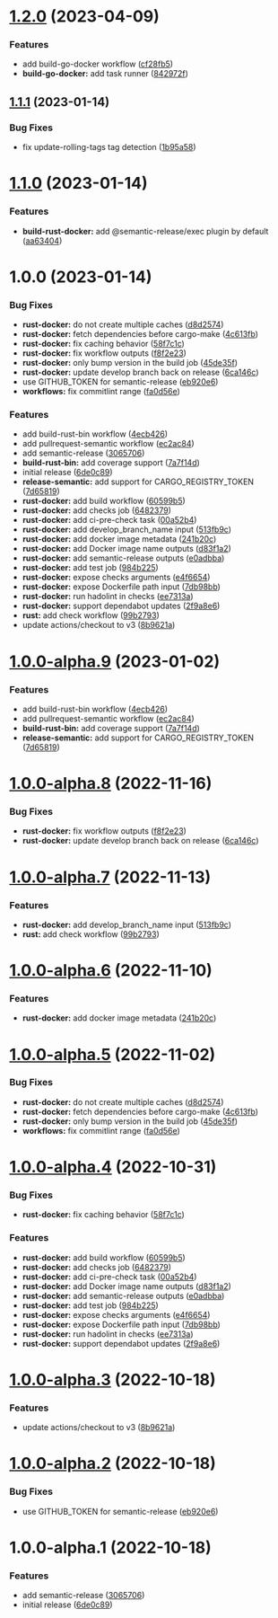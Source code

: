 # [1.2.0](https://github.com/vtavernier/github-workflows/compare/v1.1.1...v1.2.0) (2023-04-09)


### Features

* add build-go-docker workflow ([cf28fb5](https://github.com/vtavernier/github-workflows/commit/cf28fb544e69679c11e39263d738a1ca4d8a0b3f))
* **build-go-docker:** add task runner ([842972f](https://github.com/vtavernier/github-workflows/commit/842972f23f50ae5ddc55f78ea0d5ae7c785fb04e))

## [1.1.1](https://github.com/vtavernier/github-workflows/compare/v1.1.0...v1.1.1) (2023-01-14)


### Bug Fixes

* fix update-rolling-tags tag detection ([1b95a58](https://github.com/vtavernier/github-workflows/commit/1b95a58a70c5f24c1b5c6df6118bbea2b877a1c7))

# [1.1.0](https://github.com/vtavernier/github-workflows/compare/v1.0.0...v1.1.0) (2023-01-14)


### Features

* **build-rust-docker:** add @semantic-release/exec plugin by default ([aa63404](https://github.com/vtavernier/github-workflows/commit/aa634041dbfbb4f534174f44c028c5edc183797b))

# 1.0.0 (2023-01-14)


### Bug Fixes

* **rust-docker:** do not create multiple caches ([d8d2574](https://github.com/vtavernier/github-workflows/commit/d8d25747b5cfc98b83807f6465aca060888bfdf3))
* **rust-docker:** fetch dependencies before cargo-make ([4c613fb](https://github.com/vtavernier/github-workflows/commit/4c613fb11e9cb42e39b3a40aef518d947b796cf5))
* **rust-docker:** fix caching behavior ([58f7c1c](https://github.com/vtavernier/github-workflows/commit/58f7c1c99c2501b2efd09c38054aa769d84e739d))
* **rust-docker:** fix workflow outputs ([f8f2e23](https://github.com/vtavernier/github-workflows/commit/f8f2e233143360ea047b84aff354bd8c62347d1a))
* **rust-docker:** only bump version in the build job ([45de35f](https://github.com/vtavernier/github-workflows/commit/45de35f93c9d244eeb59e35147348d755a0ed4cf))
* **rust-docker:** update develop branch back on release ([6ca146c](https://github.com/vtavernier/github-workflows/commit/6ca146c8127ca63dbe30530bc7fe2cf81e6bffb7))
* use GITHUB_TOKEN for semantic-release ([eb920e6](https://github.com/vtavernier/github-workflows/commit/eb920e6d593ee643360b12c7d5029d1b2cc0c709))
* **workflows:** fix commitlint range ([fa0d56e](https://github.com/vtavernier/github-workflows/commit/fa0d56e7db7e6bc7fd60d1b7a64ad0dd95f97449))


### Features

* add build-rust-bin workflow ([4ecb426](https://github.com/vtavernier/github-workflows/commit/4ecb426524b14ac90440cd3f69cc96fb7cd86ec1))
* add pullrequest-semantic workflow ([ec2ac84](https://github.com/vtavernier/github-workflows/commit/ec2ac84732c7c0c0570e632f98affd83a72a6ca4))
* add semantic-release ([3065706](https://github.com/vtavernier/github-workflows/commit/30657065dc63f810a2daf9eed5fa081bc51b3f6d))
* **build-rust-bin:** add coverage support ([7a7f14d](https://github.com/vtavernier/github-workflows/commit/7a7f14d1245d9fe8c1878548b6d8326dfcca6d93))
* initial release ([6de0c89](https://github.com/vtavernier/github-workflows/commit/6de0c893a63c5fe2dd0d960565461e8dc34661a8))
* **release-semantic:** add support for CARGO_REGISTRY_TOKEN ([7d65819](https://github.com/vtavernier/github-workflows/commit/7d658199e9a6a0f39fec66c349c8e8c2b33260b6))
* **rust-docker:** add build workflow ([60599b5](https://github.com/vtavernier/github-workflows/commit/60599b58044b87e7f36cce52e40c2abf3d407371))
* **rust-docker:** add checks job ([6482379](https://github.com/vtavernier/github-workflows/commit/64823792efcde1f9f801cb8d1e32f63475d6aed0))
* **rust-docker:** add ci-pre-check task ([00a52b4](https://github.com/vtavernier/github-workflows/commit/00a52b480588101494181a923df060d0c8df8b22))
* **rust-docker:** add develop_branch_name input ([513fb9c](https://github.com/vtavernier/github-workflows/commit/513fb9c08b321231bbf4cdaadcd0b62ce1240ae5))
* **rust-docker:** add docker image metadata ([241b20c](https://github.com/vtavernier/github-workflows/commit/241b20c0f7c22cfcab0f7a39fb2c4bd1e0fdc71b))
* **rust-docker:** add Docker image name outputs ([d83f1a2](https://github.com/vtavernier/github-workflows/commit/d83f1a2217217ab7cfedf74ec04e42bd68c4127b))
* **rust-docker:** add semantic-release outputs ([e0adbba](https://github.com/vtavernier/github-workflows/commit/e0adbba6c11c8179fc53008b1f81eb7968c64433))
* **rust-docker:** add test job ([984b225](https://github.com/vtavernier/github-workflows/commit/984b2252be016a48de4a60068620fb3549fe20ee))
* **rust-docker:** expose checks arguments ([e4f6654](https://github.com/vtavernier/github-workflows/commit/e4f6654af5017b28d7aace3cb4da3f88564726fa))
* **rust-docker:** expose Dockerfile path input ([7db98bb](https://github.com/vtavernier/github-workflows/commit/7db98bb4f7a3d022df3e5d4192daf159ddb6def5))
* **rust-docker:** run hadolint in checks ([ee7313a](https://github.com/vtavernier/github-workflows/commit/ee7313ad85dc2015a2360de56bbca3475658273f))
* **rust-docker:** support dependabot updates ([2f9a8e6](https://github.com/vtavernier/github-workflows/commit/2f9a8e6178e1942c2117f37b3767edc223265ed8))
* **rust:** add check workflow ([99b2793](https://github.com/vtavernier/github-workflows/commit/99b2793eed31c5103b0c5a314f1d1ec7eb0f4855))
* update actions/checkout to v3 ([8b9621a](https://github.com/vtavernier/github-workflows/commit/8b9621a29c2e09751782dbc623129b95da5f84db))

# [1.0.0-alpha.9](https://github.com/vtavernier/github-workflows/compare/v1.0.0-alpha.8...v1.0.0-alpha.9) (2023-01-02)


### Features

* add build-rust-bin workflow ([4ecb426](https://github.com/vtavernier/github-workflows/commit/4ecb426524b14ac90440cd3f69cc96fb7cd86ec1))
* add pullrequest-semantic workflow ([ec2ac84](https://github.com/vtavernier/github-workflows/commit/ec2ac84732c7c0c0570e632f98affd83a72a6ca4))
* **build-rust-bin:** add coverage support ([7a7f14d](https://github.com/vtavernier/github-workflows/commit/7a7f14d1245d9fe8c1878548b6d8326dfcca6d93))
* **release-semantic:** add support for CARGO_REGISTRY_TOKEN ([7d65819](https://github.com/vtavernier/github-workflows/commit/7d658199e9a6a0f39fec66c349c8e8c2b33260b6))

# [1.0.0-alpha.8](https://github.com/vtavernier/github-workflows/compare/v1.0.0-alpha.7...v1.0.0-alpha.8) (2022-11-16)


### Bug Fixes

* **rust-docker:** fix workflow outputs ([f8f2e23](https://github.com/vtavernier/github-workflows/commit/f8f2e233143360ea047b84aff354bd8c62347d1a))
* **rust-docker:** update develop branch back on release ([6ca146c](https://github.com/vtavernier/github-workflows/commit/6ca146c8127ca63dbe30530bc7fe2cf81e6bffb7))

# [1.0.0-alpha.7](https://github.com/vtavernier/github-workflows/compare/v1.0.0-alpha.6...v1.0.0-alpha.7) (2022-11-13)


### Features

* **rust-docker:** add develop_branch_name input ([513fb9c](https://github.com/vtavernier/github-workflows/commit/513fb9c08b321231bbf4cdaadcd0b62ce1240ae5))
* **rust:** add check workflow ([99b2793](https://github.com/vtavernier/github-workflows/commit/99b2793eed31c5103b0c5a314f1d1ec7eb0f4855))

# [1.0.0-alpha.6](https://github.com/vtavernier/github-workflows/compare/v1.0.0-alpha.5...v1.0.0-alpha.6) (2022-11-10)


### Features

* **rust-docker:** add docker image metadata ([241b20c](https://github.com/vtavernier/github-workflows/commit/241b20c0f7c22cfcab0f7a39fb2c4bd1e0fdc71b))

# [1.0.0-alpha.5](https://github.com/vtavernier/github-workflows/compare/v1.0.0-alpha.4...v1.0.0-alpha.5) (2022-11-02)


### Bug Fixes

* **rust-docker:** do not create multiple caches ([d8d2574](https://github.com/vtavernier/github-workflows/commit/d8d25747b5cfc98b83807f6465aca060888bfdf3))
* **rust-docker:** fetch dependencies before cargo-make ([4c613fb](https://github.com/vtavernier/github-workflows/commit/4c613fb11e9cb42e39b3a40aef518d947b796cf5))
* **rust-docker:** only bump version in the build job ([45de35f](https://github.com/vtavernier/github-workflows/commit/45de35f93c9d244eeb59e35147348d755a0ed4cf))
* **workflows:** fix commitlint range ([fa0d56e](https://github.com/vtavernier/github-workflows/commit/fa0d56e7db7e6bc7fd60d1b7a64ad0dd95f97449))

# [1.0.0-alpha.4](https://github.com/vtavernier/github-workflows/compare/v1.0.0-alpha.3...v1.0.0-alpha.4) (2022-10-31)


### Bug Fixes

* **rust-docker:** fix caching behavior ([58f7c1c](https://github.com/vtavernier/github-workflows/commit/58f7c1c99c2501b2efd09c38054aa769d84e739d))


### Features

* **rust-docker:** add build workflow ([60599b5](https://github.com/vtavernier/github-workflows/commit/60599b58044b87e7f36cce52e40c2abf3d407371))
* **rust-docker:** add checks job ([6482379](https://github.com/vtavernier/github-workflows/commit/64823792efcde1f9f801cb8d1e32f63475d6aed0))
* **rust-docker:** add ci-pre-check task ([00a52b4](https://github.com/vtavernier/github-workflows/commit/00a52b480588101494181a923df060d0c8df8b22))
* **rust-docker:** add Docker image name outputs ([d83f1a2](https://github.com/vtavernier/github-workflows/commit/d83f1a2217217ab7cfedf74ec04e42bd68c4127b))
* **rust-docker:** add semantic-release outputs ([e0adbba](https://github.com/vtavernier/github-workflows/commit/e0adbba6c11c8179fc53008b1f81eb7968c64433))
* **rust-docker:** add test job ([984b225](https://github.com/vtavernier/github-workflows/commit/984b2252be016a48de4a60068620fb3549fe20ee))
* **rust-docker:** expose checks arguments ([e4f6654](https://github.com/vtavernier/github-workflows/commit/e4f6654af5017b28d7aace3cb4da3f88564726fa))
* **rust-docker:** expose Dockerfile path input ([7db98bb](https://github.com/vtavernier/github-workflows/commit/7db98bb4f7a3d022df3e5d4192daf159ddb6def5))
* **rust-docker:** run hadolint in checks ([ee7313a](https://github.com/vtavernier/github-workflows/commit/ee7313ad85dc2015a2360de56bbca3475658273f))
* **rust-docker:** support dependabot updates ([2f9a8e6](https://github.com/vtavernier/github-workflows/commit/2f9a8e6178e1942c2117f37b3767edc223265ed8))

# [1.0.0-alpha.3](https://github.com/vtavernier/github-workflows/compare/v1.0.0-alpha.2...v1.0.0-alpha.3) (2022-10-18)


### Features

* update actions/checkout to v3 ([8b9621a](https://github.com/vtavernier/github-workflows/commit/8b9621a29c2e09751782dbc623129b95da5f84db))

# [1.0.0-alpha.2](https://github.com/vtavernier/github-workflows/compare/v1.0.0-alpha.1...v1.0.0-alpha.2) (2022-10-18)


### Bug Fixes

* use GITHUB_TOKEN for semantic-release ([eb920e6](https://github.com/vtavernier/github-workflows/commit/eb920e6d593ee643360b12c7d5029d1b2cc0c709))

# 1.0.0-alpha.1 (2022-10-18)


### Features

* add semantic-release ([3065706](https://github.com/vtavernier/github-workflows/commit/30657065dc63f810a2daf9eed5fa081bc51b3f6d))
* initial release ([6de0c89](https://github.com/vtavernier/github-workflows/commit/6de0c893a63c5fe2dd0d960565461e8dc34661a8))
